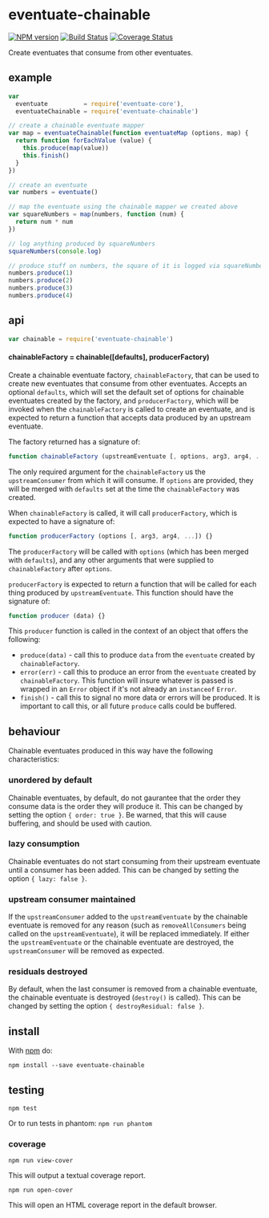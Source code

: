 # eventuate-chainable

[![NPM version](https://badge.fury.io/js/eventuate-chainable.png)](http://badge.fury.io/js/eventuate-chainable)
[![Build Status](https://travis-ci.org/jasonpincin/eventuate-chainable.svg?branch=master)](https://travis-ci.org/jasonpincin/eventuate-chainable)
[![Coverage Status](https://coveralls.io/repos/jasonpincin/eventuate-chainable/badge.png?branch=master)](https://coveralls.io/r/jasonpincin/eventuate-chainable?branch=master)

Create eventuates that consume from other eventuates.

## example

```javascript
var
  eventuate          = require('eventuate-core'),
  eventuateChainable = require('eventuate-chainable')

// create a chainable eventuate mapper
var map = eventuateChainable(function eventuateMap (options, map) {
  return function forEachValue (value) {
    this.produce(map(value))
    this.finish()
  }
})

// create an eventuate
var numbers = eventuate()

// map the eventuate using the chainable mapper we created above
var squareNumbers = map(numbers, function (num) {
  return num * num
})

// log anything produced by squareNumbers
squareNumbers(console.log)

// produce stuff on numbers, the square of it is logged via squareNumbers
numbers.produce(1)
numbers.produce(2)
numbers.produce(3)
numbers.produce(4)
```

## api

```javascript
var chainable = require('eventuate-chainable')
```

#### chainableFactory = chainable([defaults], producerFactory)

Create a chainable eventuate factory, `chainableFactory`, that can be used to
create new eventuates that consume from other eventuates. Accepts an optional
`defaults`, which will set the default set of options for chainable
eventuates created by the factory, and `producerFactory`, which will be
invoked when the `chainableFactory` is called to create an eventuate, and is 
expected to return a function that accepts data produced by an upstream 
eventuate.

The factory returned has a signature of: 

```javascript
function chainableFactory (upstreamEventuate [, options, arg3, arg4, ...]) {}
```

The only required argument for the `chainableFactory` us the `upstreamConsumer`
from which it will consume. If `options` are provided, they will be merged with
`defaults` set at the time the `chainableFactory` was created. 

When `chainableFactory` is called, it will call `producerFactory`, which
is expected to have a signature of:

```javascript
function producerFactory (options [, arg3, arg4, ...]) {}
```

The `producerFactory` will be called with `options` (which has been merged with 
`defaults`), and any other arguments that were supplied to `chainableFactory`
after `options`.

`producerFactory` is expected to return a function that will be called
for each thing produced by `upstreamEventuate`. This function should have the
signature of:

```javascript
function producer (data) {}
```

This `producer` function is called in the context of an object that offers the
following:

* `produce(data)` - call this to produce `data` from the `eventuate` created by
  `chainableFactory`.
* `error(err)` - call this to produce an error from the `eventuate` created by
  `chainableFactory`. This function will insure whatever is passed is wrapped in
  an `Error` object if it's not already an `instanceof` `Error`.
* `finish()` - call this to signal no more data or errors will be produced. It
  is important to call this, or all future `produce` calls could be buffered.

## behaviour

Chainable eventuates produced in this way have the following characteristics:

### unordered by default

Chainable eventuates, by default, do not gaurantee that the order they consume
data is the order they will produce it. This can be changed by setting the
option `{ order: true }`. Be warned, that this will cause buffering, and should
be used with caution.

### lazy consumption

Chainable eventuates do not start consuming from their upstream eventuate until
a consumer has been added. This can be changed by setting the option `{ lazy:
false }`.

### upstream consumer maintained

If the `upstreamConsumer` added to the `upstreamEventuate` by the chainable 
eventuate is removed for any reason (such as `removeAllConsumers` being called 
on the `upstreamEventuate`), it will be replaced immediately. If either the 
`upstreamEventuate` or the chainable eventuate are destroyed, the 
`upstreamConsumer` will be removed as expected.

### residuals destroyed

By default, when the last consumer is removed from a chainable eventuate, the
chainable eventuate is destroyed (`destroy()` is called). This can be changed by
setting the option `{ destroyResidual: false }`.

## install

With [npm](https://npmjs.org) do:

```
npm install --save eventuate-chainable
```

## testing

`npm test`

Or to run tests in phantom: `npm run phantom`

### coverage

`npm run view-cover`

This will output a textual coverage report.

`npm run open-cover`

This will open an HTML coverage report in the default browser.
